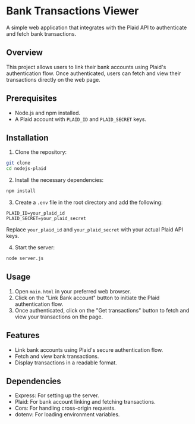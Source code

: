 
# Bank Transactions Viewer

A simple web application that integrates with the Plaid API to authenticate and fetch bank transactions.

## Overview

This project allows users to link their bank accounts using Plaid's authentication flow. Once authenticated, users can fetch and view their transactions directly on the web page.

## Prerequisites

- Node.js and npm installed.
- A Plaid account with `PLAID_ID` and `PLAID_SECRET` keys.

## Installation

1. Clone the repository:

```bash
git clone 
cd nodejs-plaid
```

2. Install the necessary dependencies:

```bash
npm install
```

3. Create a `.env` file in the root directory and add the following:

```env
PLAID_ID=your_plaid_id
PLAID_SECRET=your_plaid_secret
```

Replace `your_plaid_id` and `your_plaid_secret` with your actual Plaid API keys.

4. Start the server:

```bash
node server.js
```

## Usage

1. Open `main.html` in your preferred web browser.
2. Click on the "Link Bank account" button to initiate the Plaid authentication flow.
3. Once authenticated, click on the "Get transactions" button to fetch and view your transactions on the page.

## Features

- Link bank accounts using Plaid's secure authentication flow.
- Fetch and view bank transactions.
- Display transactions in a readable format.

## Dependencies

- Express: For setting up the server.
- Plaid: For bank account linking and fetching transactions.
- Cors: For handling cross-origin requests.
- dotenv: For loading environment variables.
